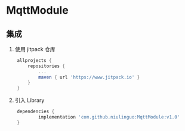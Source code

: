 # MqttModule

## 集成

1. 使用 jitpack 仓库

``` gradle
	allprojects {
		repositories {
			...
			maven { url 'https://www.jitpack.io' }
		}
	}
```

2. 引入 Library

``` gradle
	dependencies {
	        implementation 'com.github.niulinguo:MqttModule:v1.0'
	}
```
